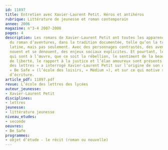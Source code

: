 ```yaml
---
id: 11897
title: Entretien avec Xavier-Laurent Petit. Héros et antihéros
rubrique: Littérature de jeunesse et roman contemporain
annee: 2006
magazine: n°3-4 2007-2008
pages: 4
description: Les romans de Xavier-Laurent Petit ont toutes les apparences formelles
  du roman d’aventures, dans la tradition documentée, telle qu’on la trouve en Amérique
  latine, mais pas seulement. Avec des personnages contrastés, des aventures qui se
  nouent et se dénouent, des enjeux sociaux explicites. Et pourtant, les sentiments
  qui sont à l’œuvre, que ce soit la rébellion, le sentiment de la beauté, le désir
  de liberté, le rapport à la justice et l’élan amoureux sont présents là aussi. « L’École
  des lettres » a interrogé Xavier-Laurent Petit sur l’origine de son dernier roman,
  « Be Safe » (l’école des loisirs, « Médium »), et sur ce qui motive son travail
  d’écriture.
article_pdf: 11897.pdf
revue: L’école des lettres des lycées
auteur_jeunesse:
- Xavier-Laurent Petit
disciplines:
- lettres
jeunesse:
- littérature jeunesse
niveau_etudes:
- seconde
oeuvres:
- Be Safe
programmes:
- objet d’étude - le récit (roman ou nouvelle)
---
```

